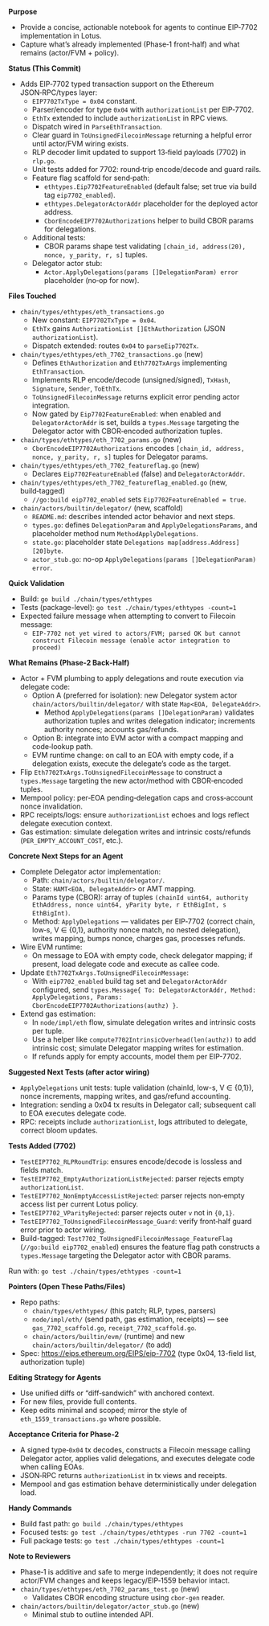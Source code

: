 **Purpose**
- Provide a concise, actionable notebook for agents to continue EIP‑7702 implementation in Lotus.
- Capture what’s already implemented (Phase‑1 front‑half) and what remains (actor/FVM + policy).

**Status (This Commit)**
- Adds EIP‑7702 typed transaction support on the Ethereum JSON‑RPC/types layer:
  - `EIP7702TxType = 0x04` constant.
  - Parser/encoder for type `0x04` with `authorizationList` per EIP‑7702.
  - `EthTx` extended to include `authorizationList` in RPC views.
  - Dispatch wired in `ParseEthTransaction`.
  - Clear guard in `ToUnsignedFilecoinMessage` returning a helpful error until actor/FVM wiring exists.
  - RLP decoder limit updated to support 13‑field payloads (7702) in `rlp.go`.
  - Unit tests added for 7702: round‑trip encode/decode and guard rails.
  - Feature flag scaffold for send‑path:
    - `ethtypes.Eip7702FeatureEnabled` (default false; set true via build tag `eip7702_enabled`).
    - `ethtypes.DelegatorActorAddr` placeholder for the deployed actor address.
    - `CborEncodeEIP7702Authorizations` helper to build CBOR params for delegations.
  - Additional tests:
    - CBOR params shape test validating `[chain_id, address(20), nonce, y_parity, r, s]` tuples.
  - Delegator actor stub:
    - `Actor.ApplyDelegations(params []DelegationParam) error` placeholder (no‑op for now).

**Files Touched**
- `chain/types/ethtypes/eth_transactions.go`
  - New constant: `EIP7702TxType = 0x04`.
  - `EthTx` gains `AuthorizationList []EthAuthorization` (JSON `authorizationList`).
  - Dispatch extended: routes `0x04` to `parseEip7702Tx`.
- `chain/types/ethtypes/eth_7702_transactions.go` (new)
  - Defines `EthAuthorization` and `Eth7702TxArgs` implementing `EthTransaction`.
  - Implements RLP encode/decode (unsigned/signed), `TxHash`, `Signature`, `Sender`, `ToEthTx`.
  - `ToUnsignedFilecoinMessage` returns explicit error pending actor integration.
  - Now gated by `Eip7702FeatureEnabled`: when enabled and `DelegatorActorAddr` is set, builds a `types.Message` targeting the Delegator actor with CBOR‑encoded authorization tuples.
- `chain/types/ethtypes/eth_7702_params.go` (new)
  - `CborEncodeEIP7702Authorizations` encodes `[chain_id, address, nonce, y_parity, r, s]` tuples for Delegator params.
- `chain/types/ethtypes/eth_7702_featureflag.go` (new)
  - Declares `Eip7702FeatureEnabled` (false) and `DelegatorActorAddr`.
- `chain/types/ethtypes/eth_7702_featureflag_enabled.go` (new, build‑tagged)
  - `//go:build eip7702_enabled` sets `Eip7702FeatureEnabled = true`.
- `chain/actors/builtin/delegator/` (new, scaffold)
  - `README.md`: describes intended actor behavior and next steps.
  - `types.go`: defines `DelegationParam` and `ApplyDelegationsParams`, and placeholder method num `MethodApplyDelegations`.
  - `state.go`: placeholder state `Delegations map[address.Address][20]byte`.
  - `actor_stub.go`: no-op `ApplyDelegations(params []DelegationParam) error`.

**Quick Validation**
- Build: `go build ./chain/types/ethtypes`
- Tests (package-level): `go test ./chain/types/ethtypes -count=1`
- Expected failure message when attempting to convert to Filecoin message:
  - `EIP-7702 not yet wired to actors/FVM; parsed OK but cannot construct Filecoin message (enable actor integration to proceed)`

**What Remains (Phase‑2 Back‑Half)**
- Actor + FVM plumbing to apply delegations and route execution via delegate code:
  - Option A (preferred for isolation): new Delegator system actor `chain/actors/builtin/delegator/` with state `Map<EOA, DelegateAddr>`.
    - Method `ApplyDelegations(params []DelegationParam)` validates authorization tuples and writes delegation indicator; increments authority nonces; accounts gas/refunds.
  - Option B: integrate into EVM actor with a compact mapping and code‑lookup path.
  - EVM runtime change: on call to an EOA with empty code, if a delegation exists, execute the delegate’s code as the target.
- Flip `Eth7702TxArgs.ToUnsignedFilecoinMessage` to construct a `types.Message` targeting the new actor/method with CBOR‑encoded tuples.
- Mempool policy: per‑EOA pending‑delegation caps and cross‑account nonce invalidation.
- RPC receipts/logs: ensure `authorizationList` echoes and logs reflect delegate execution context.
- Gas estimation: simulate delegation writes and intrinsic costs/refunds (`PER_EMPTY_ACCOUNT_COST`, etc.).

**Concrete Next Steps for an Agent**
- Complete Delegator actor implementation:
  - Path: `chain/actors/builtin/delegator/`.
  - State: `HAMT<EOA, DelegateAddr>` or AMT mapping.
  - Params type (CBOR): array of tuples `(chainId uint64, authority EthAddress, nonce uint64, yParity byte, r EthBigInt, s EthBigInt)`.
  - Method: `ApplyDelegations` — validates per EIP‑7702 (correct chain, low‑s, V ∈ {0,1}, authority nonce match, no nested delegation), writes mapping, bumps nonce, charges gas, processes refunds.
- Wire EVM runtime:
  - On message to EOA with empty code, check delegator mapping; if present, load delegate code and execute as callee code.
- Update `Eth7702TxArgs.ToUnsignedFilecoinMessage`:
  - With `eip7702_enabled` build tag set and `DelegatorActorAddr` configured, send `types.Message{ To: DelegatorActorAddr, Method: ApplyDelegations, Params: CborEncodeEIP7702Authorizations(authz) }`.
- Extend gas estimation:
  - In `node/impl/eth` flow, simulate delegation writes and intrinsic costs per tuple.
  - Use a helper like `compute7702IntrinsicOverhead(len(authz))` to add intrinsic cost; simulate Delegator mapping writes for estimation.
  - If refunds apply for empty accounts, model them per EIP-7702.

**Suggested Next Tests (after actor wiring)**
- `ApplyDelegations` unit tests: tuple validation (chainId, low-s, V ∈ {0,1}), nonce increments, mapping writes, and gas/refund accounting.
- Integration: sending a 0x04 tx results in Delegator call; subsequent call to EOA executes delegate code.
- RPC: receipts include `authorizationList`, logs attributed to delegate, correct bloom updates.

**Tests Added (7702)**
- `TestEIP7702_RLPRoundTrip`: ensures encode/decode is lossless and fields match.
- `TestEIP7702_EmptyAuthorizationListRejected`: parser rejects empty `authorizationList`.
- `TestEIP7702_NonEmptyAccessListRejected`: parser rejects non‑empty access list per current Lotus policy.
- `TestEIP7702_VParityRejected`: parser rejects outer `v` not in `{0,1}`.
- `TestEIP7702_ToUnsignedFilecoinMessage_Guard`: verify front‑half guard error prior to actor wiring.
- Build-tagged: `Test7702_ToUnsignedFilecoinMessage_FeatureFlag` (`//go:build eip7702_enabled`) ensures the feature flag path constructs a `types.Message` targeting the Delegator actor with CBOR params.

Run with: `go test ./chain/types/ethtypes -count=1`

**Pointers (Open These Paths/Files)**
- Repo paths:
  - `chain/types/ethtypes/` (this patch; RLP, types, parsers)
  - `node/impl/eth/` (send path, gas estimation, receipts) — see `gas_7702_scaffold.go`, `receipt_7702_scaffold.go`.
  - `chain/actors/builtin/evm/` (runtime) and new `chain/actors/builtin/delegator/` (to add)
- Spec: https://eips.ethereum.org/EIPS/eip-7702 (type 0x04, 13-field list, authorization tuple)

**Editing Strategy for Agents**
- Use unified diffs or “diff‑sandwich” with anchored context.
- For new files, provide full contents.
- Keep edits minimal and scoped; mirror the style of `eth_1559_transactions.go` where possible.

**Acceptance Criteria for Phase‑2**
- A signed type‑`0x04` tx decodes, constructs a Filecoin message calling Delegator actor, applies valid delegations, and executes delegate code when calling EOAs.
- JSON‑RPC returns `authorizationList` in tx views and receipts.
- Mempool and gas estimation behave deterministically under delegation load.

**Handy Commands**
- Build fast path: `go build ./chain/types/ethtypes`
- Focused tests: `go test ./chain/types/ethtypes -run 7702 -count=1`
- Full package tests: `go test ./chain/types/ethtypes -count=1`

**Note to Reviewers**
- Phase‑1 is additive and safe to merge independently; it does not require actor/FVM changes and keeps legacy/EIP‑1559 behavior intact.
- `chain/types/ethtypes/eth_7702_params_test.go` (new)
  - Validates CBOR encoding structure using `cbor-gen` reader.
- `chain/actors/builtin/delegator/actor_stub.go` (new)
  - Minimal stub to outline intended API.
